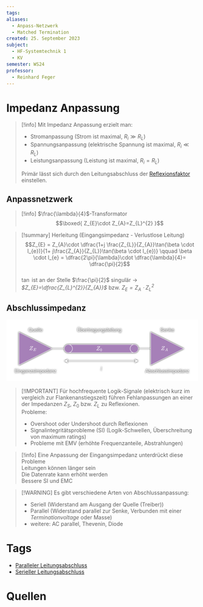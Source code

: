 ```yaml
---
tags: 
aliases:
  - Anpass-Netzwerk
  - Matched Termination
created: 25. September 2023
subject:
  - HF-Systemtechnik 1
  - KV
semester: WS24
professor:
  - Reinhard Feger
---
```


# Impedanz Anpassung

> [!info] Mit Impedanz Anpassung erzielt man:
> - Stromanpassung (Strom ist maximal, $R_{i}\gg R_{L}$) 
> - Spannungsanpassung (elektrische Spannung ist maximal, $R_{i}\ll R_{L}$)
> - Leistungsanpassung (Leistung ist maximal, $R_{i} = R_{L}$)
> 
> Primär lässt sich durch den Leitungsabschluss der [Reflexionsfaktor](../HF-Technik/Reflexionsfaktor.md) einstellen.

## Anpassnetzwerk


> [!info] $\frac{\lambda}{4}$-Transformator
> $$\boxed{ Z_{E}\cdot Z_{A}=Z_{L}^{2} }$$

> [!summary] Herleitung (Eingangsimpedanz - Verlustlose Leitung)  
> $$Z_{E} = Z_{A}\cdot \dfrac{1+j \frac{Z_{L}}{Z_{A}}\tan(\beta \cdot l_{e})}{1+ j\frac{Z_{A}}{Z_{L}}\tan(\beta \cdot l_{e})} \qquad  \beta \cdot l_{e} = \dfrac{2\pi}{\lambda}\cdot \dfrac{\lambda}{4}= \dfrac{\pi}{2}$$  
> $\tan$ ist an der Stelle $\frac{\pi}{2}$ singulär $\to$ *$Z_{E}=\dfrac{Z_{L}^{2}}{Z_{A}}$* bzw. *$Z_{E} = Z_{A}\cdot Z_{L}^{2}$*

## Abschlussimpedanz

![TL_QundS](../HF-Technik/assets/TL_QundS.png)

> [!IMPORTANT] Für hochfrequente Logik-Signale (elektrisch kurz im vergleich zur Flankenanstiegszeit) führen Fehlanpassungen an einer der Impedanzen $Z_{S}$, $Z_{0}$ bzw. $Z_{L}$ zu Reflexionen.  
> Probleme:
> - Overshoot oder Undershoot durch Reflexionen
> - Signalintegritätsprobleme (SI) (Logik-Schwellen, Überschreitung von maximum ratings)
> - Probleme mit EMV (erhöhte Frequenzanteile, Abstrahlungen)

> [!info] Eine Anpassung der Eingangsimpedanz unterdrückt diese Probleme  
> Leitungen können länger sein  
> Die Datenrate kann erhöht werden  
> Bessere SI und EMC

> [!WARNING] Es gibt verschiedene Arten von Abschlussanpassung:
> - Seriell (Widerstand am Ausgang der Quelle (Treiber))
> - Parallel (Widerstand parallel zur Senke, Verbunden mit einer *Terminationvoltage* oder Masse)
> - weitere: AC parallel, Thevenin, Diode


# Tags

- [Paralleler Leitungsabschluss](Paralleler%20Leitungsabschluss.md)
- [Serieller Leitungsabschluss](../Hardwareentwicklung/Serial%20Termination.md)

# Quellen

[^1]: [TI AN-903](https://www.ti.com/lit/an/snla034b/snla034b.pdf?ts=1695571735636&ref_url=https%253A%252F%252Fwww.google.com%252F)
